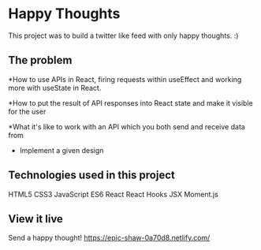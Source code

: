 # Happy Thoughts

This project was to build a twitter like feed with only happy thoughts. :)

## The problem
*How to use APIs in React, firing requests within useEffect and working more with useState in React.

*How to put the result of API responses into React state and make it visible for the user

*What it's like to work with an API which you both send and receive data from

* Implement a given design

## Technologies used in this project
HTML5
CSS3
JavaScript ES6
React
React Hooks
JSX
Moment.js

## View it live

Send a happy thought!
https://epic-shaw-0a70d8.netlify.com/
